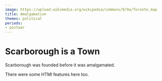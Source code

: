 ```yaml
---
image: https://upload.wikimedia.org/wikipedia/commons/9/9a/Toronto_map.png
title: Amalgamation
themes: political
periods:
- postwar
---
```

# Scarborough is a Town

Scarborough was founded before it was amalgamated.

There were some HTMl features here too. 


